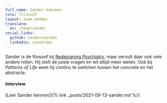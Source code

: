 ```yaml
---
full_name: Sander Voerman
role: filosoof
layout: team_member
translate:
  en: /team/sander
social_links:
  github: sandervoerman
  linkedin: savoerman
---
```

Sander is de filosoof bij [Redesigning Psychiatry], maar vervult daar ook vele
andere rollen. Hij stelt de juiste vragen en wil altijd meer weten. Ook bij
*Patterns of Life* weet hij continu te switchen tussen het concrete en het
abstracte.

#### Interview
[Leer Sander kennen]({% link _posts/2021-09-13-sander.md %})

[Redesigning Psychiatry]: https://www.redesigningpsychiatry.org/
